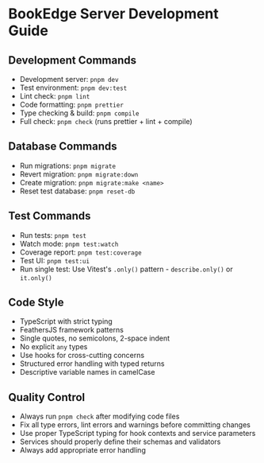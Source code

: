 # BookEdge Server Development Guide

## Development Commands
- Development server: `pnpm dev`
- Test environment: `pnpm dev:test`
- Lint check: `pnpm lint`
- Code formatting: `pnpm prettier`
- Type checking & build: `pnpm compile`
- Full check: `pnpm check` (runs prettier + lint + compile)

## Database Commands
- Run migrations: `pnpm migrate`
- Revert migration: `pnpm migrate:down`
- Create migration: `pnpm migrate:make <name>`
- Reset test database: `pnpm reset-db`

## Test Commands
- Run tests: `pnpm test`
- Watch mode: `pnpm test:watch`
- Coverage report: `pnpm test:coverage`
- Test UI: `pnpm test:ui`
- Run single test: Use Vitest's `.only()` pattern - `describe.only()` or `it.only()`

## Code Style
- TypeScript with strict typing
- FeathersJS framework patterns
- Single quotes, no semicolons, 2-space indent
- No explicit `any` types
- Use hooks for cross-cutting concerns
- Structured error handling with typed returns
- Descriptive variable names in camelCase

## Quality Control
- Always run `pnpm check` after modifying code files
- Fix all type errors, lint errors and warnings before committing changes
- Use proper TypeScript typing for hook contexts and service parameters
- Services should properly define their schemas and validators
- Always add appropriate error handling